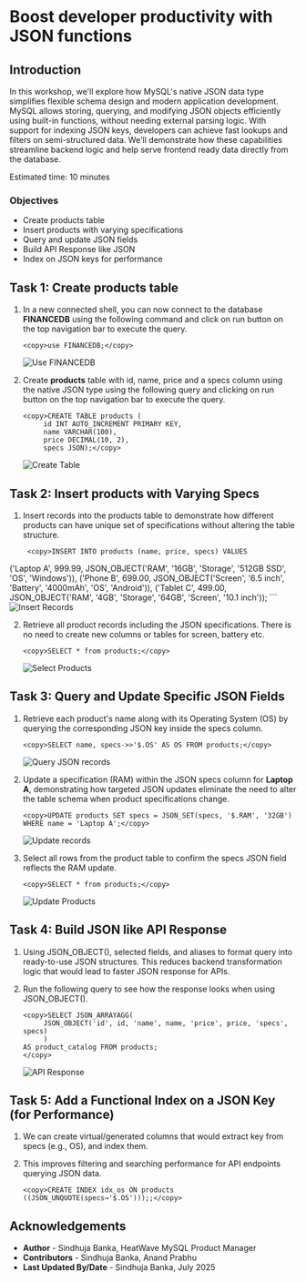 # Boost developer productivity with JSON functions

## Introduction

In this workshop, we'll explore how MySQL's native JSON data type simplifies flexible schema design and modern application development. MySQL allows storing, querying, and modifying JSON objects efficiently using built-in functions, without needing external parsing logic. With support for indexing JSON keys, developers can achieve fast lookups and filters on semi-structured data. We'll demonstrate how these capabilities streamline backend logic and help serve frontend ready data directly from the database.

Estimated time: 10 minutes

### Objectives

* Create products table
* Insert products with varying specifications
* Query and update JSON fields
* Build API Response like JSON
* Index on JSON keys for performance

## Task 1: Create products table

1. In a new connected shell, you can now connect to the database **FINANCEDB** using the following command and click on run button on the top navigation bar to execute the query.

     ```
     <copy>use FINANCEDB;</copy>
     ```
     ![Use FINANCEDB](./images/finance-db.png " ")

2. Create **products** table with id, name, price and a specs column using the native JSON type using the following query and clicking on run button on the top navigation bar to execute the query.

     ```
     <copy>CREATE TABLE products (
          id INT AUTO_INCREMENT PRIMARY KEY,
          name VARCHAR(100),
          price DECIMAL(10, 2),
          specs JSON);</copy>
     ```
     ![Create Table](./images/products-table.png " ")

## Task 2: Insert products with Varying Specs

1. Insert records into the products table to demonstrate how different products can have unique set of specifications without altering the table structure.

    ```
     <copy>INSERT INTO products (name, price, specs) VALUES
('Laptop A', 999.99, JSON_OBJECT('RAM', '16GB', 'Storage', '512GB SSD', 'OS', 'Windows')),
('Phone B', 699.00, JSON_OBJECT('Screen', '6.5 inch', 'Battery', '4000mAh', 'OS', 'Android')),
('Tablet C', 499.00, JSON_OBJECT('RAM', '4GB', 'Storage', '64GB', 'Screen', '10.1 inch'));</copy>
    ```
    ![Insert Records](./images/insert-records.png " ")

2. Retrieve all product records including the JSON specifications. There is no need to create new columns or tables for screen, battery etc.

     ```
     <copy>SELECT * from products;</copy>
     ```
     ![Select Products](./images/select-products.png " ")

## Task 3: Query and Update Specific JSON Fields

1. Retrieve each product's name along with its Operating System (OS) by querying the corresponding JSON key inside the specs column.

     ```
     <copy>SELECT name, specs->>'$.OS' AS OS FROM products;</copy>
     ```
     ![Query JSON records](./images/query-json.png " ")

2. Update a specification (RAM) within the JSON specs column for **Laptop A**, demonstrating how targeted JSON updates eliminate the need to alter the table schema when product specifications change.

     ```
     <copy>UPDATE products SET specs = JSON_SET(specs, '$.RAM', '32GB') 
     WHERE name = 'Laptop A';</copy>
     ```
     ![Update records](./images/update-record.png " ")

3. Select all rows from the product table to confirm the specs JSON field reflects the RAM update.

     ```
     <copy>SELECT * from products;</copy>
     ```
     ![Update Products](./images/updated-products.png " ")

## Task 4: Build JSON like API Response

1. Using JSON_OBJECT(), selected fields, and aliases to format query into ready-to-use JSON structures. This reduces backend transformation logic that would lead to faster JSON response for APIs.

2. Run the following query to see how the response looks when using JSON_OBJECT().

     ```
     <copy>SELECT JSON_ARRAYAGG(
          JSON_OBJECT('id', id, 'name', name, 'price', price, 'specs', specs)
          )
     AS product_catalog FROM products;
     </copy>
     ```
     ![API Response](./images/api-response.png " ")

## Task 5: Add a Functional Index on a JSON Key (for Performance)

1. We can create virtual/generated columns that would extract key from specs (e.g., OS), and index them.

2. This improves filtering and searching performance for API endpoints querying JSON data.

     ```
     <copy>CREATE INDEX idx_os ON products ((JSON_UNQUOTE(specs→'$.OS')));;</copy>
     ```

## Acknowledgements

* **Author** - Sindhuja Banka, HeatWave MySQL Product Manager
* **Contributors** - Sindhuja Banka, Anand Prabhu
* **Last Updated By/Date** - Sindhuja Banka, July 2025
